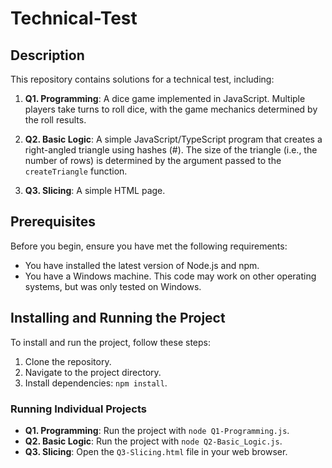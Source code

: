 # Technical-Test

## Description

This repository contains solutions for a technical test, including:

1. **Q1. Programming**: A dice game implemented in JavaScript. Multiple players take turns to roll dice, with the game mechanics determined by the roll results.

2. **Q2. Basic Logic**: A simple JavaScript/TypeScript program that creates a right-angled triangle using hashes (#). The size of the triangle (i.e., the number of rows) is determined by the argument passed to the `createTriangle` function.

3. **Q3. Slicing**: A simple HTML page.

## Prerequisites

Before you begin, ensure you have met the following requirements:

* You have installed the latest version of Node.js and npm.
* You have a Windows machine. This code may work on other operating systems, but was only tested on Windows.

## Installing and Running the Project

To install and run the project, follow these steps:

1. Clone the repository.
2. Navigate to the project directory.
3. Install dependencies: `npm install`.

### Running Individual Projects

- **Q1. Programming**: Run the project with `node Q1-Programming.js`.
- **Q2. Basic Logic**: Run the project with `node Q2-Basic_Logic.js`.
- **Q3. Slicing**: Open the `Q3-Slicing.html` file in your web browser.
